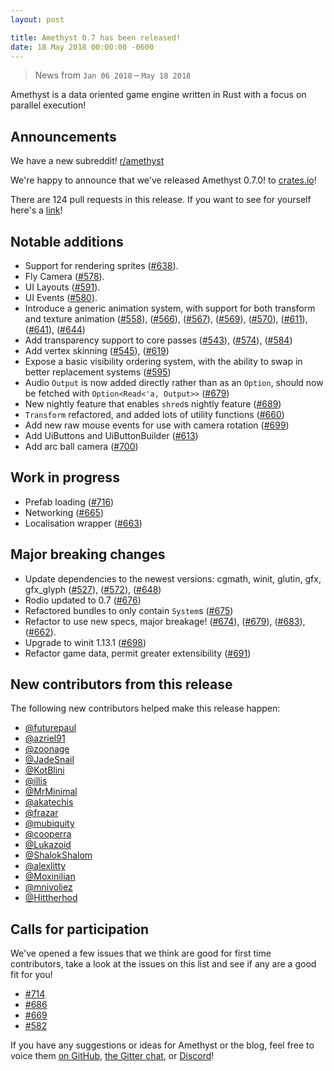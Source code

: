 ```yaml
---
layout: post

title: Amethyst 0.7 has been released!
date: 18 May 2018 00:00:00 -0600
---
```


> News from `Jan 06 2018` – `May 18 2018`

Amethyst is a data oriented game engine written in Rust with a focus on
parallel execution!

## Announcements

We have a new subreddit! [r/amethyst](https://www.reddit.com/r/Amethyst/)

We're happy to announce that we've released Amethyst 0.7.0!
to [crates.io](https://crates.io)!

There are 124 pull requests in this release.  If you want to see for yourself
here's a [link][ep]!

[ep]: https://github.com/amethyst/amethyst/pulls?utf8=%E2%9C%93&q=is%3Apr+is%3Amerged+merged%3A2017-12-29..2018-05-18


## Notable additions

* Support for rendering sprites ([#638]).
* Fly Camera ([#578]).
* UI Layouts ([#591]).
* UI Events ([#580]).
* Introduce a generic animation system, with support for both transform and texture animation ([#558]), ([#566]), ([#567]), ([#569]), ([#570]), ([#611]), ([#641]), ([#644])
* Add transparency support to core passes ([#543]), ([#574]), ([#584])
* Add vertex skinning ([#545]), ([#619])
* Expose a basic visibility ordering system, with the ability to swap in better replacement systems ([#595])
* Audio `Output` is now added directly rather than as an `Option`, should now be fetched with `Option<Read<'a, Output>>` ([#679])
* New nightly feature that enables `shred`s nightly feature ([#689])
* `Transform` refactored, and added lots of utility functions ([#660])
* Add new raw mouse events for use with camera rotation ([#699])
* Add UiButtons and UiButtonBuilder ([#613])
* Add arc ball camera ([#700])


[#580]: https://github.com/amethyst/amethyst/pull/580
[#591]: https://github.com/amethyst/amethyst/pull/591
[#578]: https://github.com/amethyst/amethyst/pull/578
[#638]: https://github.com/amethyst/amethyst/pull/638
[#545]: https://github.com/amethyst/amethyst/pull/545
[#558]: https://github.com/amethyst/amethyst/pull/558
[#566]: https://github.com/amethyst/amethyst/pull/566
[#567]: https://github.com/amethyst/amethyst/pull/567
[#569]: https://github.com/amethyst/amethyst/pull/569
[#570]: https://github.com/amethyst/amethyst/pull/570
[#611]: https://github.com/amethyst/amethyst/pull/611
[#641]: https://github.com/amethyst/amethyst/pull/641
[#644]: https://github.com/amethyst/amethyst/pull/644
[#543]: https://github.com/amethyst/amethyst/pull/543
[#574]: https://github.com/amethyst/amethyst/pull/574
[#584]: https://github.com/amethyst/amethyst/pull/584
[#595]: https://github.com/amethyst/amethyst/pull/595
[#660]: https://github.com/amethyst/amethyst/pull/660
[#689]: https://github.com/amethyst/amethyst/pull/689
[#699]: https://github.com/amethyst/amethyst/pull/699
[#613]: https://github.com/amethyst/amethyst/pull/613
[#619]: https://github.com/amethyst/amethyst/pull/619
[#700]: https://github.com/amethyst/amethyst/pull/700

## Work in progress

* Prefab loading ([#716])
* Networking ([#665])
* Localisation wrapper ([#663])

[#716]: https://github.com/amethyst/amethyst/pull/716
[#665]: https://github.com/amethyst/amethyst/pull/665
[#663]: https://github.com/amethyst/amethyst/pull/663

## Major breaking changes

* Update dependencies to the newest versions: cgmath, winit, glutin, gfx, gfx_glyph ([#527]), ([#572]), ([#648])
* Rodio updated to 0.7 ([#676])
* Refactored bundles to only contain `System`s ([#675])
* Refactor to use new specs, major breakage! ([#674]), ([#679]), ([#683]), ([#662]).
* Upgrade to winit 1.13.1 ([#698])
* Refactor game data, permit greater extensibility ([#691])

[#527]: https://github.com/amethyst/amethyst/pull/527
[#572]: https://github.com/amethyst/amethyst/pull/572
[#648]: https://github.com/amethyst/amethyst/pull/648
[#675]: https://github.com/amethyst/amethyst/pull/675
[#676]: https://github.com/amethyst/amethyst/pull/676
[#674]: https://github.com/amethyst/amethyst/pull/674
[#679]: https://github.com/amethyst/amethyst/pull/679
[#683]: https://github.com/amethyst/amethyst/pull/683
[#662]: https://github.com/amethyst/amethyst/pull/662
[#698]: https://github.com/amethyst/amethyst/pull/698
[#691]: https://github.com/amethyst/amethyst/pull/691

## New contributors from this release

The following new contributors helped make this release happen:

* [@futurepaul](https://github.com/futurepaul)
* [@azriel91](https://github.com/azriel91)
* [@zoonage](https://github.com/zoonage)
* [@JadeSnail](https://github.com/JadeSnail)
* [@KotBlini](https://github.com/KotBlini)
* [@illis](https://github.com/illis)
* [@MrMinimal](https://github.com/MrMinimal)
* [@akatechis](https://github.com/akatechis)
* [@frazar](https://github.com/frazar)
* [@mubiquity](https://github.com/mubiquity)
* [@cooperra](https://github.com/cooperra)
* [@Lukazoid](https://github.com/Lukazoid)
* [@ShalokShalom](https://github.com/ShalokShalom)
* [@alexlitty](https://github.com/alexlitty)
* [@Moxinilian](https://github.com/Moxinilian)
* [@mnivoliez](https://github.com/mnivoliez)
* [@Hittherhod](https://github.com/Hittherhod)

## Calls for participation

We've opened a few issues that we think are good for first time contributors,
take a look at the issues on this list and see if any are a good fit for you!

* [#714](https://github.com/amethyst/amethyst/issues/714)
* [#686](https://github.com/amethyst/amethyst/issues/686)
* [#669](https://github.com/amethyst/amethyst/issues/669)
* [#582](https://github.com/amethyst/amethyst/issues/582)


If you have any suggestions or ideas for Amethyst or the blog, feel free to voice them
[on GitHub][gh], [the Gitter chat][gc], or [Discord](di)!

[gh]: https://github.com/amethyst/website
[gc]: https://gitter.im/orgs/amethyst/rooms
[di]: https://discord.gg/GnP5Whs
